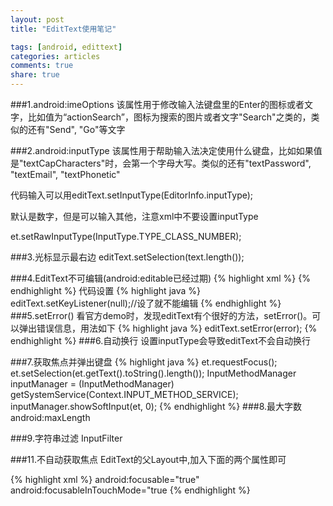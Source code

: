 ```yaml
---
layout: post
title: "EditText使用笔记"

tags: [android, edittext]
categories: articles
comments: true
share: true
---
```

###1.android:imeOptions
该属性用于修改输入法键盘里的Enter的图标或者文字，比如值为“actionSearch”，图标为搜索的图片或者文字"Search"之类的，类似的还有"Send", "Go"等文字

###2.android:inputType
该属性用于帮助输入法决定使用什么键盘，比如如果值是"textCapCharacters"时，会第一个字母大写。类似的还有"textPassword", "textEmail", "textPhonetic"

代码输入可以用editText.setInputType(EditorInfo.inputType);

默认是数字，但是可以输入其他，注意xml中不要设置inputType

et.setRawInputType(InputType.TYPE_CLASS_NUMBER);

###3.光标显示最右边
editText.setSelection(text.length());

###4.EditText不可编辑(android:editable已经过期)
{% highlight xml %}
<EditText 
        android:clickable="false" 
        android:cursorVisible="false" 
        android:focusable="false" 
        android:focusableInTouchMode="false">
</EditText>
{% endhighlight %}
代码设置
{% highlight java %}
editText.setKeyListener(null);//设了就不能编辑
{% endhighlight %}
###5.setError()
看官方demo时，发现editText有个很好的方法，setError()。可以弹出错误信息，用法如下
{% highlight java %}
editText.setError(error);
{% endhighlight %}
###6.自动换行
设置inputType会导致editText不会自动换行

###7.获取焦点并弹出键盘
{% highlight java %}
et.requestFocus();
et.setSelection(et.getText().toString().length());
InputMethodManager inputManager = (InputMethodManager) getSystemService(Context.INPUT_METHOD_SERVICE);
inputManager.showSoftInput(et, 0);
{% endhighlight %}
###8.最大字数
android:maxLength

###9.字符串过滤
InputFilter

###11.不自动获取焦点
EditText的父Layout中,加入下面的两个属性即可

{% highlight xml %}
android:focusable="true" 
android:focusableInTouchMode="true
{% endhighlight %}
